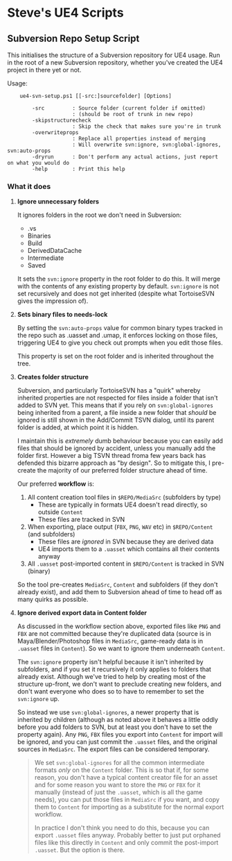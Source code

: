 # Steve's UE4 Scripts

## Subversion Repo Setup Script

This initialises the structure of a Subversion repository for UE4
usage. Run in the root of a new Subversion repository, whether you've created 
the UE4 project in there yet or not.

Usage:
```
    ue4-svn-setup.ps1 [[-src:]sourcefolder] [Options]

        -src         : Source folder (current folder if omitted)
                     : (should be root of trunk in new repo)
        -skipstructurecheck
                     : Skip the check that makes sure you're in trunk
        -overwriteprops
                     : Replace all properties instead of merging
                     : Will overwrite svn:ignore, svn:global-ignores, svn:auto-props
        -dryrun      : Don't perform any actual actions, just report on what you would do
        -help        : Print this help
```

### What it does

1. **Ignore unnecessary folders**

   It ignores folders in the root we don't need in Subversion:

   * .vs
   * Binaries
   * Build
   * DerivedDataCache
   * Intermediate
   * Saved

   It sets the `svn:ignore` property in the root folder to do this. It will merge
   with the contents of any existing property by default. `svn:ignore` is
   not set recursively and does not get inherited (despite what TortoiseSVN 
   gives the impression of).

1. **Sets binary files to needs-lock**

   By setting the `svn:auto-props` value for common binary types tracked in the
   repo such as .uasset and .umap, it enforces locking on those files, 
   triggering UE4 to give you check out prompts when you edit those files.

   This property is set on the root folder and is inherited throughout the tree.

1. **Creates folder structure**

   Subversion, and particularly TortoiseSVN has a "quirk" whereby inherited
   properties are not respected for files inside a folder that isn't added to
   SVN yet. This means that if you rely on `svn:global-ignores` being inherited
   from a parent, a file inside a new folder that *should* be ignored is still
   shown in the Add/Commit TSVN dialog, until its parent folder is added, at 
   which point it is hidden. 

   I maintain this is *extremely* dumb behaviour because you can easily add
   files that should be ignored by accident, unless you manually add the folder 
   first. However a big TSVN thread froma few years back has defended this
   bizarre approach as "by design". So to mitigate this, I pre-create the
   majority of our preferred folder structure ahead of time.

   Our preferred **workflow** is:

   1. All content creation tool files in `$REPO/MediaSrc` (subfolders by type)
      * These are typically in formats UE4 doesn't read directly, so outside `Content`
      * These files are tracked in SVN
   1. When exporting, place output (`FBX`, `PNG`, `WAV` etc) in `$REPO/Content` (and subfolders)
      * These files are *ignored* in SVN because they are derived data
      * UE4 imports them to a `.uasset` which contains all their contents anyway
   1. All `.uasset` post-imported content in `$REPO/Content` is tracked in SVN (binary)
     
   So the tool pre-creates `MediaSrc`, `Content` and subfolders (if they don't already
   exist), and add them to Subversion ahead of time to head off as many quirks
   as possible.

1. **Ignore derived export data in Content folder**

   As discussed in the workflow section above, exported files like `PNG` and `FBX`
   are not committed because they're duplicated data (source is in Maya/Blender/Photoshop files in `MediaSrc`, game-ready data is in `.uasset` files in `Content`). So we want
   to ignore them underneath `Content`.

   The `svn:ignore` property isn't helpful because it isn't inherited by subfolders, 
   and if you set it recursively it only applies to folders that already exist.
   Although we've tried to help by creating most of the structure up-front, we
   don't want to preclude creating new folders, and don't want everyone who
   does so to have to remember to set the `svn:ignore` up.

   So instead we use `svn:global-ignores`, a newer property that is inherited
   by children (although as noted above it behaves a little oddly before you add
   folders to SVN, but at least you don't have to set the property again). Any
   `PNG`, `FBX` files you export into `Content` for import will be ignored, and
   you can just commit the `.uasset` files, and the original sources in `MediaSrc`.
   The export files can be considered temporary.


   > We set `svn:global-ignores` for all the common intermediate formats *only*
   > on the `Content` folder. This is so that if, for some reason, you don't have
   > a typical content creator file for an asset and for some reason you want to 
   > store the `PNG` or `FBX` for it manually (instead of just the `.uasset`, which is all
   > the game needs), you can put those files in `MediaSrc` if you want, and copy
   > them to `Content` for importing as a substitute for the normal export workflow.
   > 
   > In practice I don't think you need to do this, because you can export `.uasset`
   > files anyway. Probably better to just put orphaned files like this directly in 
   > `Content` and only commit the post-import `.uasset`. But the option is there.



